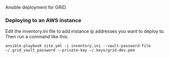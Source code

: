 Ansible deployment for GRID.

### Deploying to an AWS instance

Edit the inventory.ini file to add instance ip addresses you want to deploy to.
Then run a command like this:

```
ansible-playbook site.yml -i inventory.ini --vault-password-file ~/.grid_vault_password --private-key ~/.keys/grid-dev.pem
```
